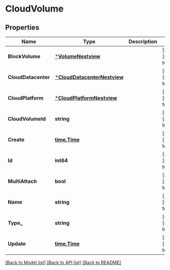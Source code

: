 # CloudVolume

## Properties
Name | Type | Description | Notes
------------ | ------------- | ------------- | -------------
**BlockVolume** | [***VolumeNestview**](Volume_Nestview.md) |  | [optional] [default to null]
**CloudDatacenter** | [***CloudDatacenterNestview**](CloudDatacenter_Nestview.md) |  | [optional] [default to null]
**CloudPlatform** | [***CloudPlatformNestview**](CloudPlatform_Nestview.md) |  | [optional] [default to null]
**CloudVolumeId** | **string** |  | [optional] [default to null]
**Create** | [**time.Time**](time.Time.md) |  | [optional] [default to null]
**Id** | **int64** |  | [optional] [default to null]
**MultiAttach** | **bool** |  | [optional] [default to null]
**Name** | **string** |  | [optional] [default to null]
**Type_** | **string** |  | [optional] [default to null]
**Update** | [**time.Time**](time.Time.md) |  | [optional] [default to null]

[[Back to Model list]](../README.md#documentation-for-models) [[Back to API list]](../README.md#documentation-for-api-endpoints) [[Back to README]](../README.md)


